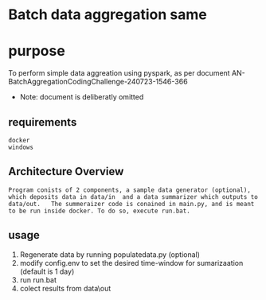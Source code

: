 # Batch data aggregation same
# purpose
To perform simple data aggreation using pyspark, as per document AN-BatchAggregationCodingChallenge-240723-1546-366
* Note: document is deliberatly omitted

## requirements
    docker
    windows

## Architecture Overview
    Program conists of 2 components, a sample data generator (optional), which deposits data in data/in  and a data summarizer which outputs to data/out.   The summeraizer code is conained in main.py, and is meant to be run inside docker. To do so, execute run.bat.
## usage
1. Regenerate data by running populatedata.py  (optional)
1. modify config.env to set the desired time-window for sumarizaation (default is 1 day)
1. run run.bat
1. colect results from data\out
